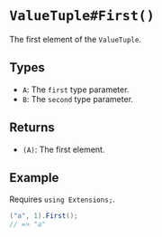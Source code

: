 # `ValueTuple#First()`

The first element of the `ValueTuple`.

## Types

* `A`: The `first` type parameter.
* `B`: The `second` type parameter.

## Returns

* `(A)`: The first element.

## Example

Requires `using Extensions;`.

```csharp
("a", 1).First();
// => "a"
```
